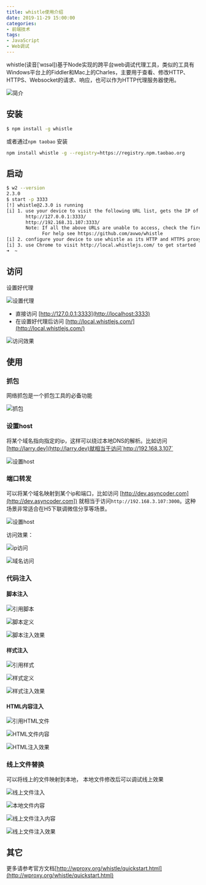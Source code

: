 ```yaml
---
title: whistle使用介绍
date: 2019-11-29 15:00:00
categories:
- 前端技术
tags: 
- JavaScript
- Web调试
---
```


whistle(读音[ˈwɪsəl])基于Node实现的跨平台web调试代理工具，类似的工具有Windows平台上的Fiddler和Mac上的Charles，主要用于查看、修改HTTP、HTTPS、Websocket的请求、响应，也可以作为HTTP代理服务器使用。

![简介](https://g.asyncoder.com/images/20191029/whistle.png)


## 安装

```bash
$ npm install -g whistle
```

或者通过`npm taobao` 安装

```bash
npm install whistle -g --registry=https://registry.npm.taobao.org
```

## 启动

```bash
$ w2 --version
2.3.0
$ start -p 3333
[!] whistle@2.3.0 is running
[i] 1. use your device to visit the following URL list, gets the IP of the URL you can access:
       http://127.0.0.1:3333/
       http://192.168.31.107:3333/
       Note: If all the above URLs are unable to access, check the firewall settings
             For help see https://github.com/avwo/whistle
[i] 2. configure your device to use whistle as its HTTP and HTTPS proxy on IP:3333
[i] 3. use Chrome to visit http://local.whistlejs.com/ to get started
➜  ~
```

## 访问

设置好代理

![设置代理](https://g.asyncoder.com/images/20191029/1.jpg)

- 直接访问 [http://127.0.0.1:3333](http://localhost:3333)
- 在设置好代理后访问 [http://local.whistlejs.com/](http://local.whistlejs.com/)


![访问效果](https://g.asyncoder.com/images/20191029/2.jpg)


## 使用


### 抓包

网络抓包是一个抓包工具的必备功能

![抓包](https://g.asyncoder.com/images/20191029/20.jpg)

### 设置host

将某个域名指向指定的ip，这样可以绕过本地DNS的解析。比如访问[http://larry.dev](http://larry.dev)就相当于访问`http://192.168.3.107`

![设置host](https://g.asyncoder.com/images/20191029/3.jpg)


### 端口转发

可以将某个域名映射到某个ip和端口，比如访问 [http://dev.asyncoder.com](http://dev.asyncoder.com]) 就相当于访问`http://192.168.3.107:3000`。这种场景非常适合在H5下联调微信分享等场景。


![设置host](https://g.asyncoder.com/images/20191029/4.jpg)

访问效果： 

![ip访问](https://g.asyncoder.com/images/20191029/6.jpg)

![域名访问](https://g.asyncoder.com/images/20191029/5.jpg)


### 代码注入

#### 脚本注入

![引用脚本](https://g.asyncoder.com/images/20191029/8.jpg)

![脚本定义](https://g.asyncoder.com/images/20191029/9.jpg)

![脚本注入效果](https://g.asyncoder.com/images/20191029/7.jpg)


#### 样式注入


![引用样式](https://g.asyncoder.com/images/20191029/10.jpg)

![样式定义](https://g.asyncoder.com/images/20191029/11.jpg)

![样式注入效果](https://g.asyncoder.com/images/20191029/12.jpg)

#### HTML内容注入

![引用HTML文件](https://g.asyncoder.com/images/20191029/13.jpg)

![HTML文件内容](https://g.asyncoder.com/images/20191029/14.jpg)

![HTML注入效果](https://g.asyncoder.com/images/20191029/15.jpg)


### 线上文件替换

可以将线上的文件映射到本地， 本地文件修改后可以调试线上效果

![线上文件注入](https://g.asyncoder.com/images/20191029/16.jpg)

![本地文件内容](https://g.asyncoder.com/images/20191029/19.jpg)

![线上文件注入内容](https://g.asyncoder.com/images/20191029/18.jpg)

![线上文件注入效果](https://g.asyncoder.com/images/20191029/17.jpg)


## 其它

更多请参考官方文档[http://wproxy.org/whistle/quickstart.html](http://wproxy.org/whistle/quickstart.html)





